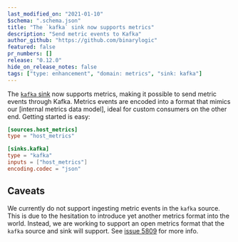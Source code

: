 ```yaml
---
last_modified_on: "2021-01-10"
$schema: ".schema.json"
title: "The `kafka` sink now supports metrics"
description: "Send metric events to Kafka"
author_github: "https://github.com/binarylogic"
featured: false
pr_numbers: []
release: "0.12.0"
hide_on_release_notes: false
tags: ["type: enhancement", "domain: metrics", "sink: kafka"]
---
```


The [`kafka` sink][kafka_sink] now supports metrics, making it possible to send
metric events through Kafka. Metrics events are encoded into a format that
mimics our [internal metrics data model], ideal for custom consumers on the
other end. Getting started is easy:

```toml
[sources.host_metrics]
type = "host_metrics"

[sinks.kafka]
type = "kafka"
inputs = ["host_metrics"]
encoding.codec = "json"
```

## Caveats

We currently do not support ingesting metric events in the `kafka` source. This
is due to the hesitation to introduce yet another metrics format into the world.
Instead, we are working to support an open metrics format that the `kafka`
source and sink will support. See [issue 5809] for more info.

[issue 5809]: https://github.com/timberio/vector/issues/5809
[kafka_sink]: https://vector.dev/docs/reference/sinks/kafka/
[metrics data model]: https://vector.dev/docs/about/under-the-hood/architecture/data-model/metric/#schema
